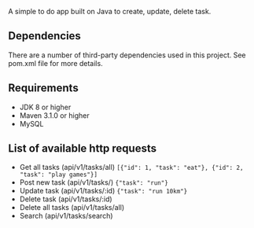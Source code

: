 A simple to do app built on Java to create, update, delete task.

## Dependencies
There are a number of third-party dependencies used in this project. See pom.xml file for more details.

## Requirements

* JDK 8 or higher
* Maven 3.1.0 or higher
* MySQL

## List of available http requests
* Get all tasks (api/v1/tasks/all) `[{"id": 1, "task": "eat"}, {"id": 2, "task": "play games"}]`
* Post new task (api/v1/tasks/) `{"task": "run"}`
* Update task (api/v1/tasks/:id) `{"task": "run 10km"}`
* Delete task (api/v1/tasks/:id)
* Delete all tasks (api/v1/tasks/all)
* Search (api/v1/tasks/search)